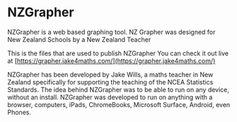 # NZGrapher
NZGrapher is a web based graphing tool. NZ Grapher was designed for New Zealand Schools by a New Zealand Teacher

This is the files that are used to publish NZGrapher
You can check it out live at [https://grapher.jake4maths.com/](https://grapher.jake4maths.com/)

NZGrapher has been developed by Jake Wills, a maths teacher in New Zealand specifically for supporting the teaching of the NCEA Statistics Standards. The idea behind NZGrapher was to be able to run on any device, without an install. NZGrapher was developed to run on anything with a browser, computers, iPads, ChromeBooks, Microsoft Surface, Android, even Phones.
